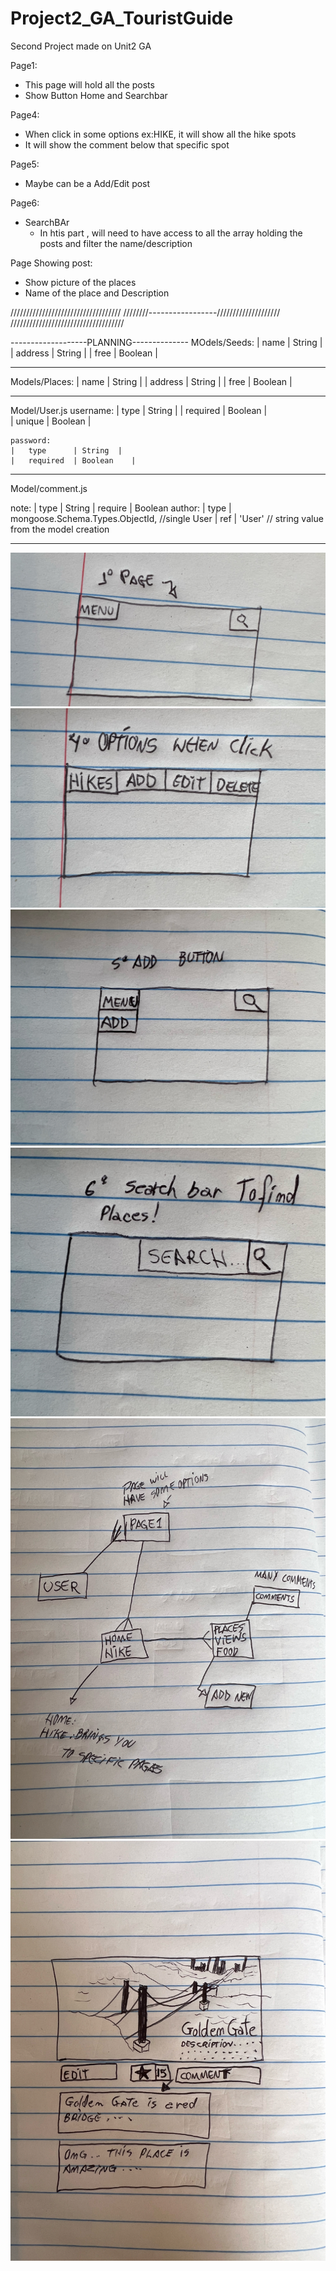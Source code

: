 # Project2_GA_TouristGuide
Second Project made on Unit2 GA

Page1:
- This page will hold all the posts
- Show Button Home and Searchbar

Page4:
- When click in some options ex:HIKE, it will show all the hike spots
- It will show the comment below that specific spot

Page5:
- Maybe can be a Add/Edit post

Page6:
- SearchBAr
    - In htis part , will need to have access to all the array holding the posts and filter the name/description

Page Showing post:
- Show picture of the places
- Name of the place and Description



///////////////////////////////////
////////-----------------////////////////////
////////////////////////////////////


-------------------PLANNING--------------
MOdels/Seeds:
|  name     |  String   |
|  address  |  String   |
|  free     |  Boolean  |


----------------------------------------------
Models/Places:
|   name     | String   |
|   address  | String   |
|   free     | Boolean  |

----------------------------------------------

Model/User.js
    username:
    |    type      |  String  |
    |   required  |  Boolean   |  
    |   unique    |  Boolean    |
   
    password:
    |   type      | String  |
    |   required  | Boolean    |


---------------------------------------------------


Model/comment.js

note:
 |  type     |     String
 |  require  |     Boolean
author:
 |  type     |     mongoose.Schema.Types.ObjectId, //single User
 |  ref      |     'User' // string value from the model creation





---------------------------------------------------



![](imgplanproj2/first.JPEG)
![](imgplanproj2/fourth.JPEG)
![](imgplanproj2/fifth.JPEG)
![](imgplanproj2/sisxth.JPEG)
![](imgplanproj2/planning.JPEG)
![](imgplanproj2/showingpost.JPEG)
